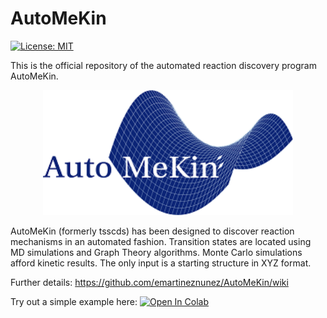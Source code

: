 # AutoMeKin

[![License: MIT](https://img.shields.io/badge/License-MIT-yellow.svg)](https://opensource.org/licenses/MIT)

This is the official repository of the automated reaction discovery program AutoMeKin.

<p align="center">
   <img src="logo.png" alt="alt text" width="400" height="200">
</p>

AutoMeKin (formerly tsscds) has been designed to discover reaction mechanisms in an automated fashion. Transition states are located using MD simulations and Graph Theory algorithms. Monte Carlo simulations afford kinetic results. The only input is a starting structure in XYZ format. 

Further details: https://github.com/emartineznunez/AutoMeKin/wiki

Try out a simple example here: 
[![Open In Colab](https://colab.research.google.com/assets/colab-badge.svg)](https://colab.research.google.com/github/emartineznunez/AutoMeKin/blob/main/AutoMeKin.ipynb)
